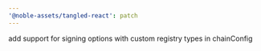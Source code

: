 ```yaml
---
'@noble-assets/tangled-react': patch
---
```


add support for signing options with custom registry types in chainConfig
